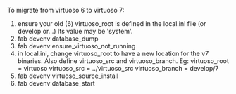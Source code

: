 To migrate from virtuoso 6 to virtuoso 7:

1. ensure your old (6) virtuoso_root is defined in the local.ini file (or develop or...) Its value may be 'system'.
2. fab devenv database_dump
4. fab devenv ensure_virtuoso_not_running
5. in local.ini, change virtuoso_root to have a new location for the v7 binaries. Also define virtuoso_src and virtuoso_branch. Eg:
    virtuoso_root = virtuoso
    virtuoso_src = ../virtuoso_src
    virtuoso_branch = develop/7
3. fab devenv virtuoso_source_install
6. fab devenv database_start
